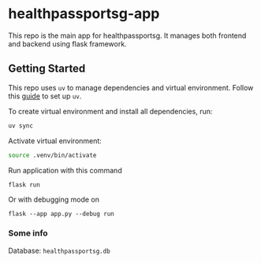 # healthpassportsg-app
This repo is the main app for healthpassportsg. It manages both frontend and backend using flask framework.

## Getting Started
This repo uses `uv` to manage dependencies and virtual environment. Follow this [guide](https://docs.astral.sh/uv/getting-started/) to set up `uv`. 

To create virtual environment and install all dependencies, run: 

```sh
uv sync
```

Activate virtual environment:

```sh
source .venv/bin/activate
```

Run application with this command   
```
flask run
```
Or with debugging mode on
```
flask --app app.py --debug run
```

### Some info
Database: `healthpassportsg.db`
